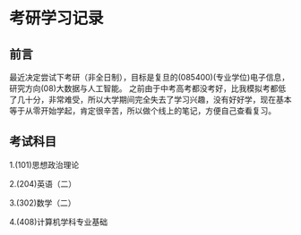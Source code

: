 # 考研学习记录

## 前言

最近决定尝试下考研（非全日制），目标是复旦的(085400)(专业学位)电子信息，研究方向(08)大数据与人工智能。
之前由于中考高考都没考好，比我模拟考都低了几十分，非常难受，所以大学期间完全失去了学习兴趣，没有好好学，现在基本等于从零开始学起，肯定很辛苦，所以做个线上的笔记，方便自己查看复习。

## 考试科目
1.(101)思想政治理论

2.(204)英语（二）

3.(302)数学（二）

4.(408)计算机学科专业基础
